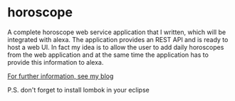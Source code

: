 # horoscope
A complete horoscope web service application that I written, which will be integrated with alexa. The application provides an REST API and is ready to host a web UI. In fact my idea is to allow the user to add daily horoscopes from the web application and at the same time the application has to provide this information to alexa.

[For further information, see my blog](http://dodu.it/?page_id=516)

P.S. don't forget to install lombok in your eclipse

